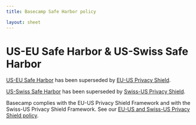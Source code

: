 ```yaml
---
title: Basecamp Safe Harbor policy

layout: sheet
---
```


# US-EU Safe Harbor & US-Swiss Safe Harbor

[US-EU Safe Harbor](https://2016.export.gov/safeharbor/) has been superseded by [EU-US Privacy Shield](https://www.privacyshield.gov/).

[US-Swiss Safe Harbor](https://2016.export.gov/safeharbor/swiss/index.asp) has been superseded by [Swiss-US Privacy Shield](https://www.privacyshield.gov/).

Basecamp complies with the EU-US Privacy Shield Framework and with the Swiss-US Privacy Shield Framework. See our [EU-US and Swiss-US Privacy Shield policy](/about/policies/privacy/privacy-shield).
